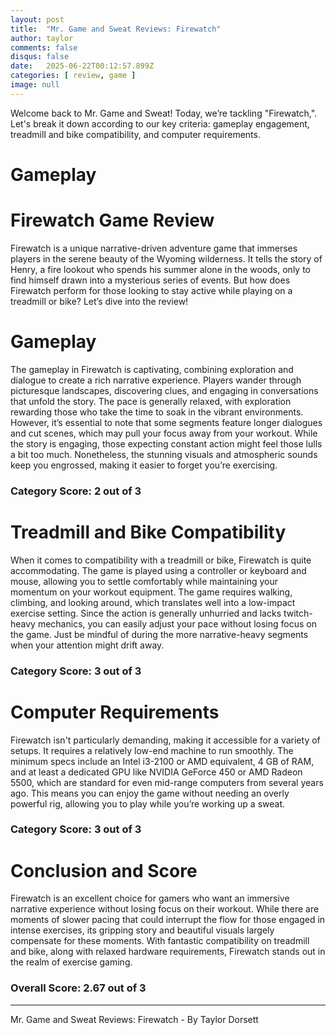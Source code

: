 ```yaml
---
layout: post
title:  "Mr. Game and Sweat Reviews: Firewatch"
author: taylor
comments: false
disqus: false
date:   2025-06-22T00:12:57.899Z
categories: [ review, game ]
image: null
---
```


Welcome back to Mr. Game and Sweat! Today, we’re tackling "Firewatch,". Let's break it down according to our key criteria: gameplay engagement, treadmill and bike compatibility, and computer requirements.

# Gameplay

# Firewatch Game Review

Firewatch is a unique narrative-driven adventure game that immerses players in the serene beauty of the Wyoming wilderness. It tells the story of Henry, a fire lookout who spends his summer alone in the woods, only to find himself drawn into a mysterious series of events. But how does Firewatch perform for those looking to stay active while playing on a treadmill or bike? Let’s dive into the review!

# Gameplay

The gameplay in Firewatch is captivating, combining exploration and dialogue to create a rich narrative experience. Players wander through picturesque landscapes, discovering clues, and engaging in conversations that unfold the story. The pace is generally relaxed, with exploration rewarding those who take the time to soak in the vibrant environments. However, it’s essential to note that some segments feature longer dialogues and cut scenes, which may pull your focus away from your workout. While the story is engaging, those expecting constant action might feel those lulls a bit too much. Nonetheless, the stunning visuals and atmospheric sounds keep you engrossed, making it easier to forget you’re exercising.

### Category Score: 2 out of 3

# Treadmill and Bike Compatibility

When it comes to compatibility with a treadmill or bike, Firewatch is quite accommodating. The game is played using a controller or keyboard and mouse, allowing you to settle comfortably while maintaining your momentum on your workout equipment. The game requires walking, climbing, and looking around, which translates well into a low-impact exercise setting. Since the action is generally unhurried and lacks twitch-heavy mechanics, you can easily adjust your pace without losing focus on the game. Just be mindful of during the more narrative-heavy segments when your attention might drift away.

### Category Score: 3 out of 3

# Computer Requirements

Firewatch isn't particularly demanding, making it accessible for a variety of setups. It requires a relatively low-end machine to run smoothly. The minimum specs include an Intel i3-2100 or AMD equivalent, 4 GB of RAM, and at least a dedicated GPU like NVIDIA GeForce 450 or AMD Radeon 5500, which are standard for even mid-range computers from several years ago. This means you can enjoy the game without needing an overly powerful rig, allowing you to play while you’re working up a sweat.

### Category Score: 3 out of 3

# Conclusion and Score

Firewatch is an excellent choice for gamers who want an immersive narrative experience without losing focus on their workout. While there are moments of slower pacing that could interrupt the flow for those engaged in intense exercises, its gripping story and beautiful visuals largely compensate for these moments. With fantastic compatibility on treadmill and bike, along with relaxed hardware requirements, Firewatch stands out in the realm of exercise gaming. 

### Overall Score: 2.67 out of 3

---

Mr. Game and Sweat Reviews: Firewatch - By Taylor Dorsett
